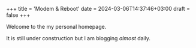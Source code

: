 +++
title = 'Modem & Reboot'
date = 2024-03-06T14:37:46+03:00
draft = false
+++

Welcome to the my personal homepage.

It is still under construction but I am blogging *almost* daily. 
